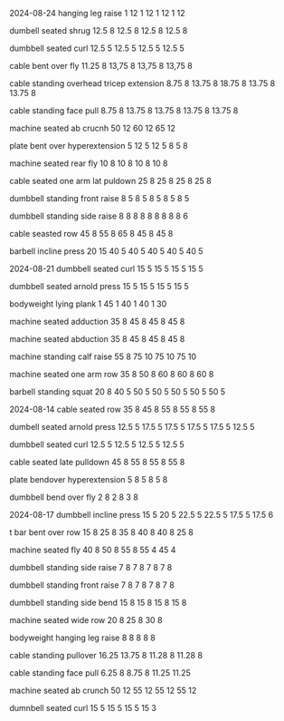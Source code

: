 
2024-08-24
hanging leg raise
1 12
1 12
1 12
1 12

dumbell seated shrug
12.5 8
12.5 8
12.5 8
12.5 8

dumbbell seated curl
12.5 5
12.5 5
12.5 5
12.5 5

cable bent over fly
11.25 8
13,75 8
13,75 8
13,75 8

cable standing overhead tricep extension
8.75 8
13.75 8
18.75 8
13.75 8
13.75 8

cable standing face pull
8.75 8
13.75 8
13.75 8
13.75 8
13.75 8

machine seated ab crucnh
50 12
60 12
65 12

plate bent over hyperextension
5 12
5 12
5 8
5 8

machine seated rear fly
10 8
10 8
10 8
10 8

cable seated one arm lat puldown
25 8
25 8
25 8
25 8

dumbbell standing front raise
8 5
8 5
8 5
8 5
8 5

dumbbell standing side raise
8 8
8 8
8 8
8 8
8 6

cable seasted row
45 8
55 8
65 8
45 8
45 8

barbell incline press
20 15
40 5
40 5
40 5
40 5
40 5



2024-08-21
dumbbell seated curl
15 5
15 5
15 5
15 5

dumbbell seated arnold press
15 5
15 5
15 5
15 5

bodyweight lying plank
1 45
1 40
1 40
1 30

machine seated adduction
35 8
45 8
45 8
45 8

machine seated abduction
35 8
45 8
45 8
45 8

machine standing calf raise
55 8
75 10
75 10
75 10

machine seated one arm row
35 8
50 8
60 8
60 8
60 8

barbell standing squat
20 8
40 5
50 5
50 5
50 5
50 5
50 5








2024-08-14
cable seated row
35 8
45 8
55 8
55 8
55 8

dumbell seated arnold press
12.5 5
17.5 5
17.5 5
17.5 5
17.5 5
12.5 5

dumbbell seated curl
12.5 5
12.5 5
12.5 5
12.5 5

cable seated late pulldown
45 8
55 8
55 8
55 8

plate bendover hyperextension
5 8
5 8
5 8

dumbbell bend over fly
2 8
2 8
3 8


2024-08-17
dumbbell incline press
15 5
20 5
22.5 5
22.5 5
17.5 5
17.5 6

t bar bent over row
15 8
25 8
35 8
40 8
40 8
25 8

machine seated fly
40 8
50 8
55 8
55 4
45 4

dumbbell standing side raise
7 8
7 8
7 8
7 8

dumbbell standing front raise
7 8
7 8
7 8
7 8

dumbbell standing side bend
15 8
15 8
15 8
15 8

machine seated wide row
20 8
25 8
30 8

bodyweight hanging leg raise
8
8
8
8
8

cable standing pullover
16.25
13.75 8
11.28 8
11.28 8

cable standing face pull
6.25 8
8.75 8
11.25
11.25

machine seated ab crunch
50 12
55 12
55 12
55 12

dumnbell seated curl
15 5
15 5
15 5
15 3
